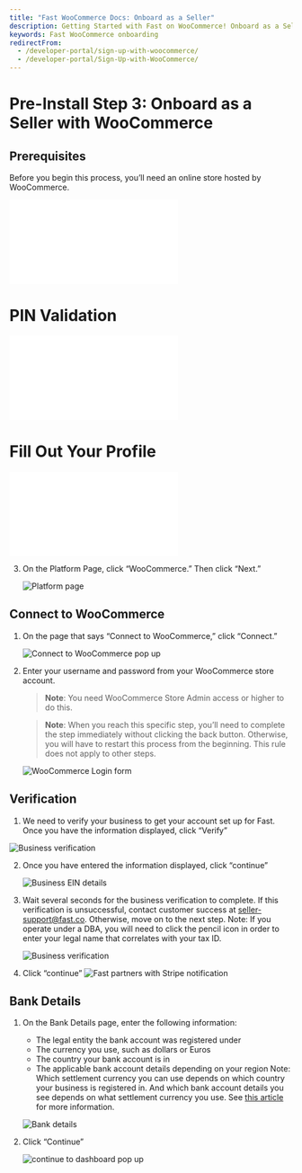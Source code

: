 ```yaml
---
title: "Fast WooCommerce Docs: Onboard as a Seller"
description: Getting Started with Fast on WooCommerce! Onboard as a Seller
keywords: Fast WooCommerce onboarding
redirectFrom:
  - /developer-portal/sign-up-with-woocommerce/
  - /developer-portal/Sign-Up-with-WooCommerce/
---
```


# Pre-Install Step 3: Onboard as a Seller with WooCommerce

## Prerequisites

Before you begin this process, you’ll need an online store hosted by WooCommerce.

<embed src="/reusables/for-developers/_platform_all_sign_up_as_a_seller_banner_sandbox_and_contact_support.md" />

# PIN Validation

<embed src="/reusables/for-developers/_platform_all_sign_up_as_a_seller_pin_validation.md" />

# Fill Out Your Profile

<embed src="/reusables/for-developers/_platform_all_sign_up_as_a_seller_fill_out_your_profile.md" />

3. On the Platform Page, click “WooCommerce.” Then click “Next.”

   ![Platform page](images/bcwc03.png)

## Connect to WooCommerce

1. On the page that says “Connect to WooCommerce,” click “Connect.”

   ![Connect to WooCommerce pop up](images/wc-connect.png)

2. Enter your username and password from your WooCommerce store account.

   > **Note**: You need WooCommerce Store Admin access or higher to do this.

   > **Note**: When you reach this specific step, you’ll need to complete the step immediately without clicking the back button. Otherwise, you will have to restart this process from the beginning. This rule does not apply to other steps.

   ![WooCommerce Login form](images/woocommerce-signup-7.png)

## Verification
1.  We need to verify your business to get your account set up for Fast. Once you have the information displayed, click “Verify”

   ![Business verification](images/bcwc-verifybusiness.png)

2. Once you have entered the information displayed, click “continue” 

   ![Business EIN details](images/bcwc05.png)

3. Wait several seconds for the business verification to complete. If this verification is unsuccessful, contact customer success at seller-support@fast.co. Otherwise, move on to the next step. Note: If you operate under a DBA, you will need to click the pencil icon in order to enter your legal name that correlates with your tax ID. 

   ![Business verification](images/woocommerce-signup-13.png)

4. Click “continue”
   ![Fast partners with Stripe notification](images/woocommerce-signup-14.png)

## Bank Details
1. On the Bank Details page, enter the following information:
    - The legal entity the bank account was registered under
    - The currency you use, such as dollars or Euros
    - The country your bank account is in
    - The applicable bank account details depending on your region Note: Which settlement currency you can use depends on which country your business is registered in. And which bank account details you see depends on what settlement currency you use. See [this article](https://stripe.com/docs/connect/bank-debit-card-payouts#supported-settlement) for more information.
    
     ![Bank details](images/bcwc08.png)

2. Click “Continue”

    ![continue to dashboard pop up](images/bcwc09.png)
